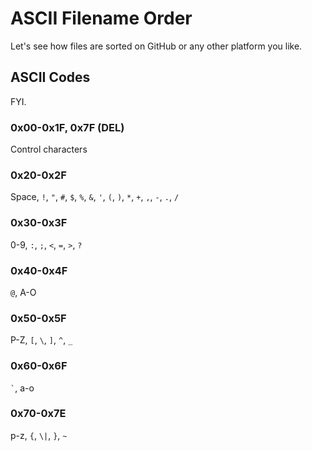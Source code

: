 # ASCII Filename Order

Let's see how files are sorted on GitHub or any other platform you like.

## ASCII Codes

FYI.

### 0x00-0x1F, 0x7F (DEL)

Control characters

### 0x20-0x2F

Space, `!`, `"`, `#`, `$`, `%`, `&`, `'`, `(`, `)`, `*`, `+`, `,`, `-`, `.`, `/`

### 0x30-0x3F

0-9, `:`, `;`, `<`, `=`, `>`, `?`

### 0x40-0x4F

`@`, A-O

### 0x50-0x5F

P-Z, `[`, `\`, `]`, `^`, `_`

### 0x60-0x6F

`` ` ``, a-o

### 0x70-0x7E

p-z, `{`, `\|`, `}`, `~`

